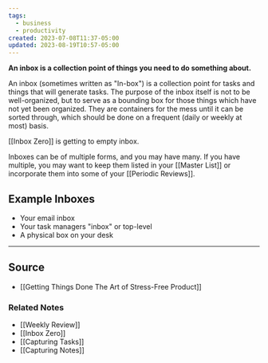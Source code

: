 ```yaml
---
tags:
  - business
  - productivity
created: 2023-07-08T11:37-05:00
updated: 2023-08-19T10:57-05:00
---
```

**An inbox is a collection point of things you need to do something about.**

An inbox (sometimes written as "In-box") is a collection point for tasks and things that will generate tasks. The purpose of the inbox itself is not to be well-organized, but to serve as a bounding box for those things which have not yet been organized. They are containers for the mess until it can be sorted through, which should be done on a frequent (daily or weekly at most) basis. 

[[Inbox Zero]] is getting to empty inbox.

Inboxes can be of multiple forms, and you may have many. If you have multiple, you may want to keep them listed in your [[Master List]] or incorporate them into some of your [[Periodic Reviews]].

## Example Inboxes

- Your email inbox
- Your task managers "inbox" or top-level
- A physical box on your desk

---

## Source
- [[Getting Things Done The Art of Stress-Free Product]]

### Related Notes
- [[Weekly Review]]
- [[Inbox Zero]]
- [[Capturing Tasks]]
- [[Capturing Notes]]